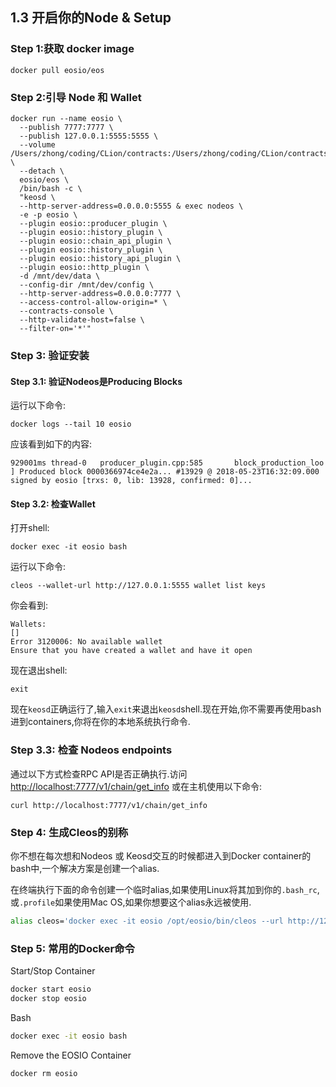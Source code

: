 ## 1.3 开启你的Node & Setup

### Step 1:获取 docker image

```shell
docker pull eosio/eos
```



### Step 2:引导 Node 和 Wallet

```shell
docker run --name eosio \
  --publish 7777:7777 \
  --publish 127.0.0.1:5555:5555 \
  --volume /Users/zhong/coding/CLion/contracts:/Users/zhong/coding/CLion/contracts \
  --detach \
  eosio/eos \
  /bin/bash -c \
  "keosd \
  --http-server-address=0.0.0.0:5555 & exec nodeos \
  -e -p eosio \
  --plugin eosio::producer_plugin \
  --plugin eosio::history_plugin \
  --plugin eosio::chain_api_plugin \
  --plugin eosio::history_plugin \
  --plugin eosio::history_api_plugin \
  --plugin eosio::http_plugin \
  -d /mnt/dev/data \
  --config-dir /mnt/dev/config \
  --http-server-address=0.0.0.0:7777 \
  --access-control-allow-origin=* \
  --contracts-console \
  --http-validate-host=false \
  --filter-on='*'"
```



### Step 3: 验证安装

#### Step 3.1: 验证Nodeos是Producing Blocks

运行以下命令:

```shell
docker logs --tail 10 eosio
```

应该看到如下的内容:

```shell
929001ms thread-0   producer_plugin.cpp:585       block_production_loo ] Produced block 0000366974ce4e2a... #13929 @ 2018-05-23T16:32:09.000 signed by eosio [trxs: 0, lib: 13928, confirmed: 0]...
```



#### Step 3.2: 检查Wallet

打开shell:

```shell
docker exec -it eosio bash
```

运行以下命令:

```shell
cleos --wallet-url http://127.0.0.1:5555 wallet list keys
```

你会看到:

```shell
Wallets:
[]
Error 3120006: No available wallet
Ensure that you have created a wallet and have it open
```

现在退出shell:

```
exit
```

现在`keosd`正确运行了,输入`exit`来退出`keosd`shell.现在开始,你不需要再使用bash进到containers,你将在你的本地系统执行命令.



### Step 3.3: 检查 Nodeos endpoints

通过以下方式检查RPC API是否正确执行.访问 <http://localhost:7777/v1/chain/get_info> 或在主机使用以下命令:

```
curl http://localhost:7777/v1/chain/get_info
```



### Step 4: 生成Cleos的别称

你不想在每次想和Nodeos 或 Keosd交互的时候都进入到Docker container的bash中,一个解决方案是创建一个alias.

在终端执行下面的命令创建一个临时alias,如果使用Linux将其加到你的`.bash_rc`,或`.profile`如果使用Mac OS,如果你想要这个alias永远被使用.

```bash
alias cleos='docker exec -it eosio /opt/eosio/bin/cleos --url http://127.0.0.1:7777 --wallet-url http://127.0.0.1:5555'
```





### Step 5: 常用的Docker命令

Start/Stop Container

```bash
docker start eosio
docker stop eosio
```

Bash

```bash
docker exec -it eosio bash
```

Remove the EOSIO Container

```bash
docker rm eosio
```


